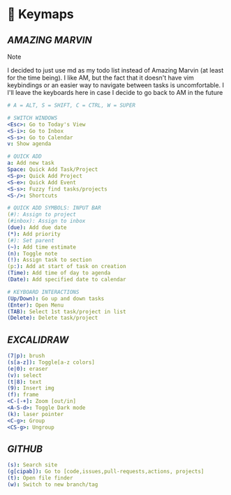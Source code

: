 <!--==================-->
# 🎹 Keymaps
<!--==================-->
## _AMAZING MARVIN_
> [!Note]
> I decided to just use md as my todo list instead of Amazing Marvin (at least for the time being). I like AM, but the fact that it doesn't have vim keybindings or an easier way to navigate between tasks is uncomfortable. I I'll leave the keyboards here in case I decide to go back to AM in the future

```yaml
# A = ALT, S = SHIFT, C = CTRL, W = SUPER

# SWITCH WINDOWS
<Esc>: Go to Today's View
<S-i>: Go to Inbox
<S-s>: Go to Calendar
v: Show agenda

# QUICK ADD
a: Add new task
Space: Quick Add Task/Project
<S-p>: Quick Add Project
<S-e>: Quick Add Event
<S-s>: Fuzzy find tasks/projects
<S-/>: Shortcuts

# QUICK ADD SYMBOLS: INPUT BAR
(#): Assign to project
(#inbox): Assign to inbox
(due): Add due date
(*): Add priority
(#): Set parent
(~): Add time estimate
(n): Toggle note
(!): Assign task to section
(p:): Add at start of task on creation
(Time): Add time of day to agenda
(Date): Add specified date to calendar

# KEYBOARD INTERACTIONS
(Up/Down): Go up and down tasks
(Enter): Open Menu
(TAB): Select 1st task/project in list
(Delete): Delete task/project
```

## _EXCALIDRAW_
```yaml
(7|p): brush
(s[a-z]): Toggle[a-z colors]
(e|0): eraser
(v): select
(t|8): text
(9): Insert img
(f): frame
<C-[-+]: Zoom [out/in]
<A-S-d>: Toggle Dark mode
(k): laser pointer
<C-g>: Group
<CS-g>: Ungroup
```

## _GITHUB_
```yaml
(s): Search site
(g[cipab]): Go to [code,issues,pull-requests,actions, projects]
(t): Open file finder
(w): Switch to new branch/tag
```

